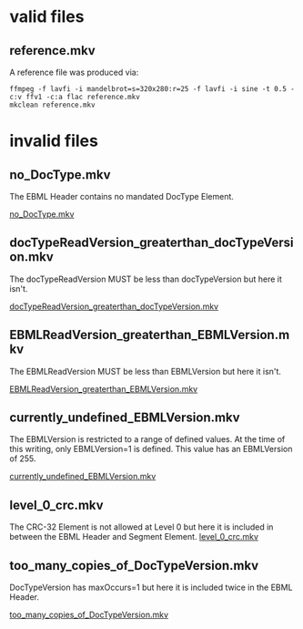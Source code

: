 # valid files

## reference.mkv

A reference file was produced via:

```
ffmpeg -f lavfi -i mandelbrot=s=320x280:r=25 -f lavfi -i sine -t 0.5 -c:v ffv1 -c:a flac reference.mkv
mkclean reference.mkv
```

# invalid files

## no_DocType.mkv

The EBML Header contains no mandated DocType Element.

[no_DocType.mkv](no_DocType.mkv)

## docTypeReadVersion_greaterthan_docTypeVersion.mkv

The docTypeReadVersion MUST be less than docTypeVersion but here it isn't.

[docTypeReadVersion_greaterthan_docTypeVersion.mkv](docTypeReadVersion_greaterthan_docTypeVersion.mkv)

## EBMLReadVersion_greaterthan_EBMLVersion.mkv

The EBMLReadVersion MUST be less than EBMLVersion but here it isn't.

[EBMLReadVersion_greaterthan_EBMLVersion.mkv](EBMLReadVersion_greaterthan_EBMLVersion.mkv)

## currently_undefined_EBMLVersion.mkv

The EBMLVersion is restricted to a range of defined values. At the time of this writing, only EBMLVersion=1 is defined. This value has an EBMLVersion of 255.

[currently_undefined_EBMLVersion.mkv](currently_undefined_EBMLVersion.mkv)


## level_0_crc.mkv

The CRC-32 Element is not allowed at Level 0 but here it is included in between the EBML Header and Segment Element.
[level_0_crc.mkv](level_0_crc.mkv)

## too_many_copies_of_DocTypeVersion.mkv

DocTypeVersion has maxOccurs=1 but here it is included twice in the EBML Header.

[too_many_copies_of_DocTypeVersion.mkv](too_many_copies_of_DocTypeVersion.mkv)
